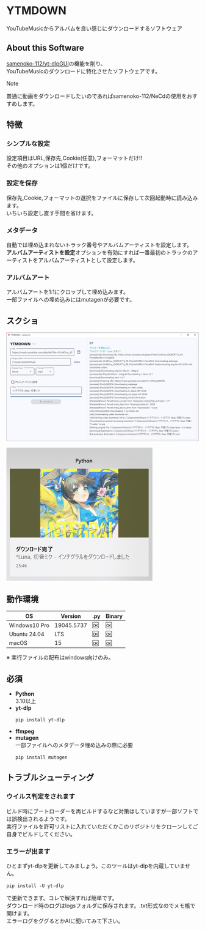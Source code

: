 # YTMDOWN
YouTubeMusicからアルバムを良い感じにダウンロードするソフトウェア
## About this Software
[samenoko-112/yt-dlpGUI](https://github.com/samenoko-112/yt-dlpGUI)の機能を削り、  
YouTubeMusicのダウンロードに特化させたソフトウェアです。

> [!NOTE]
> 普通に動画をダウンロードしたいのであればsamenoko-112/NeCdの使用をおすすめします。

## 特徴
### シンプルな設定
設定項目はURL,保存先,Cookie(任意),フォーマットだけ!!  
その他のオプションは1個だけです。

### 設定を保存
保存先,Cookie,フォーマットの選択をファイルに保存して次回起動時に読み込みます。  
いちいち設定し直す手間を省けます。

### メタデータ
自動では埋め込まれないトラック番号やアルバムアーティストを設定します。  
**アルバムアーティストを設定**オプションを有効にすれば一番最初のトラックのアーティストをアルバムアーティストとして設定します。

### アルバムアート
アルバムアートを1:1にクロップして埋め込みます。  
一部ファイルへの埋め込みにはmutagenが必要です。

## スクショ
![](img/2025-05-05-23-52-10.png)

![通知](img/2025-05-05-23-52-38.png)

## 動作環境
| OS | Version | .py | Binary |
| -- | --- | - | - |
| Windows10 Pro | 19045.5737 | 🆗 | 🆗 |
| Ubuntu 24.04 | LTS | 🆗 | 🆗 |
| macOS | 15 | 🆗 | 🆗 |

※ 実行ファイルの配布はwindows向けのみ。

## 必須
- **Python**  
    3.10以上
- **yt-dlp**  
    ```shell
    pip install yt-dlp
    ```
- **ffmpeg**
- **mutagen**  
    一部ファイルへのメタデータ埋め込みの際に必要
    ```shell
    pip install mutagen
    ```
## トラブルシューティング
### ウイルス判定をされます
ビルド時にブートローダーを再ビルドするなど対策はしていますが一部ソフトでは誤検出されるようです。  
実行ファイルを許可リストに入れていただくかこのリポジトリをクローンしてご自身でビルドしてください。

### エラーが出ます
ひとまずyt-dlpを更新してみましょう。このツールはyt-dlpを内蔵していません。  
```shell
pip install -U yt-dlp
```
で更新できます。コレで解決すれば簡単です。  
ダウンロード時のログはlogsフォルダに保存されます。.txt形式なのでメモ帳で開けます。  
エラーログをググるとかAIに聞いてみて下さい。

